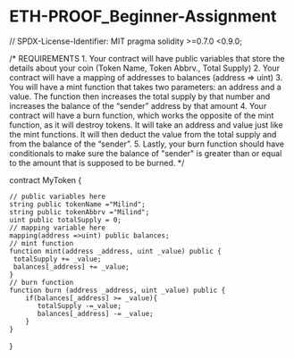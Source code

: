 # ETH-PROOF_Beginner-Assignment
// SPDX-License-Identifier: MIT
pragma solidity >=0.7.0 <0.9.0;

/*
       REQUIREMENTS
    1. Your contract will have public variables that store the details about your coin (Token Name, Token Abbrv., Total Supply)
    2. Your contract will have a mapping of addresses to balances (address => uint)
    3. You will have a mint function that takes two parameters: an address and a value. 
       The function then increases the total supply by that number and increases the balance 
       of the “sender” address by that amount
    4. Your contract will have a burn function, which works the opposite of the mint function, as it will destroy tokens. 
       It will take an address and value just like the mint functions. It will then deduct the value from the total supply 
       and from the balance of the “sender”.
    5. Lastly, your burn function should have conditionals to make sure the balance of "sender" is greater than or equal 
       to the amount that is supposed to be burned.
*/

contract MyToken {

    // public variables here
    string public tokenName ="Milind";
    string public tokenAbbrv ="Milind";
    uint public totalSupply = 0;
    // mapping variable here
    mapping(address =>uint) public balances;
    // mint function
    function mint(address _address, uint _value) public {
     totalSupply += _value;
     balances[_address] += _value;
    }
    // burn function
    function burn (address _address, uint _value) public {
        if(balances[_address] >= _value){
           totalSupply -=_value;
           balances[_address] -= _value;
        }
    }
}
